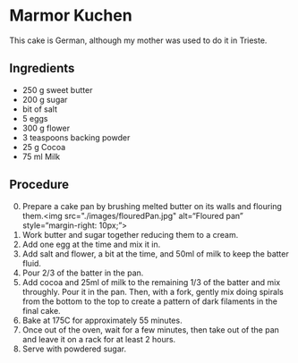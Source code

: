# Marmor Kuchen

This cake is German, although my mother was used to do it in Trieste.

## Ingredients

- 250 g  sweet butter
- 200 g  sugar
- bit of salt
- 5      eggs
- 300 g  flower
- 3 teaspoons backing powder
- 25  g  Cocoa
- 75  ml Milk

## Procedure

0. Prepare a cake pan by brushing melted butter on its walls and flouring them.<img src="./images/flouredPan.jpg" alt=“Floured pan”
style=“margin-right: 10px;”>
1. Work butter and sugar together reducing them to a cream.
3. Add one egg at the time and mix it in.
4. Add salt and flower, a bit at the time, and 50ml of milk to keep the batter fluid.
5. Pour 2/3 of the batter in the pan.
6. Add cocoa and 25ml of milk to the remaining 1/3 of the batter and mix throughly. Pour it in the pan. Then, with a fork, gently mix doing spirals from the bottom to the top to create a pattern of dark filaments in the final cake.
7. Bake at 175C for approximately 55 minutes.
8. Once out of the oven, wait for a few minutes, then take out of the pan and leave it on a rack for at least 2 hours.
9. Serve with powdered sugar.
